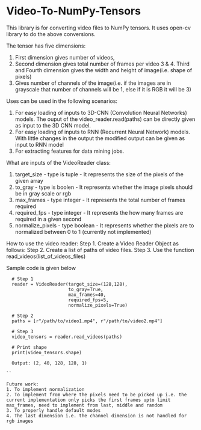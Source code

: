 # Video-To-NumPy-Tensors

This library is for converting video files to NumPy tensors. It uses open-cv library to do the above conversions.

The tensor has five dimensions: 
1. First dimension gives number of videos, 
2. Second dimension gives total number of frames per video
3 & 4. Third and Fourth dimension gives the width and height of image(i.e. shape of pixels)
5. Gives number of channels of the image(i.e. if the images are in grayscale that number of channels will be 1, else if it is RGB it will be 3)

Uses can be used in the following scenarios:
1. For easy loading of inputs to 3D-CNN (Convolution Neural Networks) models. The ouput of the video_reader.read(paths) can be directly given as input to the 3D CNN model.
2. For easy loading of inputs to RNN (Recurrent Neural Network) models. With little changes in the output the modified output can be given as input to RNN model
3. For extracting features for data mining jobs.

What are inputs of the VideoReader class:
1. target_size - type is tuple - It represents the size of the pixels of the given array
2. to_gray - type is boolen - It represents whether the image pixels should be in gray scale or rgb
3. max_frames - type integer - It represents the total number of frames required
4. required_fps - type integer - It represents the how many frames are required in a given second
5. normalize_pixels - type boolean - It represents whether the pixels are to normalized between 0 to 1 (currently not implemented)

How to use the video reader:
Step 1. Create a Video Reader Object as follows:
Step 2. Create a list of paths of video files.
Step 3. Use the function read_videos(list_of_videos_files)

Sample code is given below
```
  # Step 1
  reader = VideoReader(target_size=(128,128),
                       to_gray=True,
                       max_frames=40,
                       required_fps=5,
                       normalize_pixels=True)
                       
  # Step 2
  paths = [r"/path/to/video1.mp4", r"/path/to/video2.mp4"]
  
  # Step 3
  video_tensors = reader.read_videos(paths)
  
  # Print shape
  print(video_tensors.shape)
  
  Output: (2, 40, 128, 128, 1)

``

Future work:
1. To implement normalization
2. To implement from where the pixels need to be picked up i.e. the current implementation only picks the first frames upto limit max_frames, need to implement from last, middle and random
3. To properly handle default modes
4. The last dimension i.e. the channel dimension is not handled for rgb images
